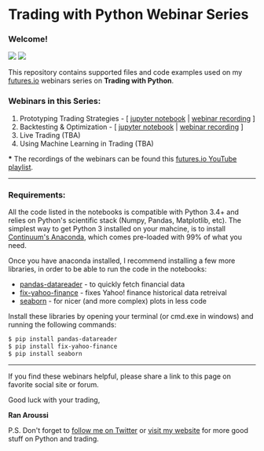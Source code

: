 # Trading with Python Webinar Series

### Welcome!

[<img src="https://img.shields.io/github/stars/ranaroussi/fix-yahoo-finance.svg?style=social&label=Star&maxAge=60">](https://github.com/ranaroussi/futuresio-webinars)
[<img src="https://img.shields.io/twitter/follow/aroussi.svg?style=social&label=Follow%20Me&maxAge=60">](https://twitter.com/aroussi)

This repository contains supported files and code examples
used on my [futures.io](http://futures.io) webinars series on **Trading with Python**.

### Webinars in this Series:

1. Prototyping Trading Strategies -
[ [jupyter notebook](https://github.com/ranaroussi/futuresio-webinars/blob/master/01-prototyping-trading-strategies.ipynb) |
[webinar recording](https://www.youtube.com/watch?v=amV0G11symc&index=1&list=PL3h-pf1ScFPLmB4P7V8FRnSYoN1o7wEde) ]
2. Backtesting & Optimization - [ [jupyter notebook](https://github.com/ranaroussi/futuresio-webinars/blob/master/02-backtesting-and-optimization.ipynb) |
[webinar recording](https://www.youtube.com/watch?v=uD4nokfTnAs&list=PL3h-pf1ScFPLmB4P7V8FRnSYoN1o7wEde&index=2) ]
3. Live Trading (TBA)
3. Using Machine Learning in Trading (TBA)

**\*** The recordings of the webinars can be found this [futures.io YouTube playlist](https://www.youtube.com/watch?v=amV0G11symc&list=PL3h-pf1ScFPLmB4P7V8FRnSYoN1o7wEde).

---

### Requirements:

All the code listed in the notebooks is compatible with Python 3.4+ and relies
on Python's scientific stack (Numpy, Pandas, Matplotlib, etc).
The simplest way to get Python 3 installed on your mahcine,
is to install [Continuum's Anaconda](https://www.continuum.io/downloads),
which comes pre-loaded with 99% of what you need.

Once you have anaconda installed, I recommend installing a few more libraries,
in order to be able to run the code in the notebooks:

* [pandas-datareader](https://github.com/pydata/pandas-datareader) - to quickly fetch financial data
* [fix-yahoo-finance](https://github.com/ranaroussi/fix-yahoo-finance) - fixes Yahoo! finance historical data retreival
* [seaborn](https://seaborn.pydata.org) - for nicer (and more complex) plots in less code

Install these libraries by opening your terminal (or cmd.exe in windows) and running the following commands:


```bash
$ pip install pandas-datareader
$ pip install fix-yahoo-finance
$ pip install seaborn
```

---

If you find these webinars helpful, please share a link to this page on favorite social site or forum.

Good luck with your trading,

**Ran Aroussi**

P.S. Don't forget to [follow me on Twitter](http://twitter.com/aroussi) or [visit my website](http://aroussi.com) for more good stuff on Python and trading.




